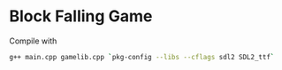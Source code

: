 # Block Falling Game
Compile with 
``` bash
g++ main.cpp gamelib.cpp `pkg-config --libs --cflags sdl2 SDL2_ttf`
```
